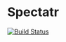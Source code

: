 # Spectatr
[![Build Status](https://travis-ci.org/schauhan19/Spectatr.svg?branch=master)](https://travis-ci.org/schauhan19/Spectatr)

